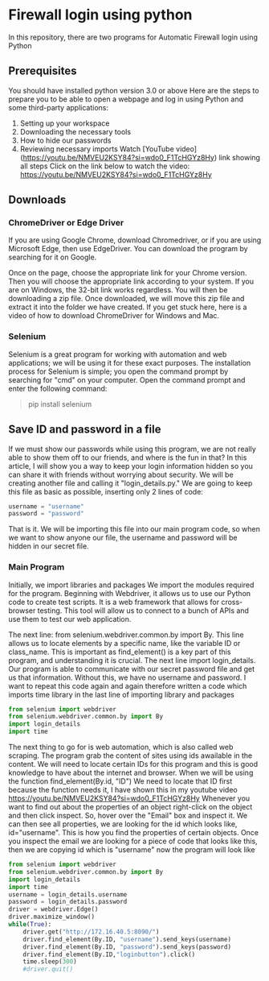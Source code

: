 # Firewall login using python
In this repository, there are two programs for Automatic Firewall login using Python 
## Prerequisites
You should have installed python version 3.0 or above 
Here are the steps to prepare you to be able to open a webpage and log in using Python and some third-party applications:

1. Setting up your workspace
2. Downloading the necessary tools
3. How to hide our passwords
4. Reviewing necessary imports
Watch
[YouTube video] (https://youtu.be/NMVEU2KSY84?si=wdo0_F1TcHGYz8Hy) link showing all steps Click on the link below to watch the video: https://youtu.be/NMVEU2KSY84?si=wdo0_F1TcHGYz8Hy

## Downloads

### ChromeDriver or Edge Driver
If you are using Google Chrome, download Chromedriver, or if you are using Microsoft Edge, then use EdgeDriver. You can download the program by searching for it on Google.

Once on the page, choose the appropriate link for your Chrome version. Then you will choose the appropriate link according to your system. If you are on Windows, the 32-bit link works regardless. You will then be downloading a zip file. Once downloaded, we will move this zip file and extract it into the folder we have created. If you get stuck here, here is a video of how to download ChromeDriver for Windows and Mac.

### Selenium
Selenium is a great program for working with automation and web applications; we will be using it for these exact purposes. The installation process for Selenium is simple; you open the command prompt by searching for "cmd" on your computer. Open the command prompt and enter the following command:
> pip install selenium 
## Save ID and password in a file
If we must show our passwords while using this program, we are not really able to show them off to our friends, and where is the fun in that? In this article, I will show you a way to keep your login information hidden so you can share it with friends without worrying about security. We will be creating another file and calling it "login_details.py." We are going to keep this file as basic as possible, inserting only 2 lines of code:

```python
username = "username"
password = "password"
```
That is it. We will be importing this file into our main program code, so when we want to show anyone our file, the username and password will be hidden in our secret file.
### Main Program
Initially, we import libraries and packages
We import the modules required for the program. Beginning with Webdriver, it allows us to use our Python code to create test scripts. It is a web framework that allows for cross-browser testing. This tool will allow us to connect to a bunch of APIs and use them to test our web application.

The next line: from selenium.webdriver.common.by import By. This line allows us to locate elements by a specific name, like the variable ID or class_name. This is important as find_element() is a key part of this program, and understanding it is crucial.
The next line import login_details. Our program is able to communicate with our secret password file and get us that information. Without this, we have no username and password.
I want to repeat this code again and again therefore written a code which imports time library in the last line of importing library and packages
```python
from selenium import webdriver
from selenium.webdriver.common.by import By
import login_details
import time
```
The next thing to go for is web automation, which is also called web scraping. The program grab the content of sites using ids awailable in the content. 
We will need to locate certain IDs for this program and this is good knowledge to have about the internet and browser. 
When we will be using the function find_element(By.id, "ID") We need to locate that ID first because the function needs it,
I have shown this in my youtube video https://youtu.be/NMVEU2KSY84?si=wdo0_F1TcHGYz8Hy
Whenever you want to find out about the properties of an object right-click on the object and then click inspect. 
So, hover over the "Email" box and inspect it. We can then see all properties, we are looking for the id which looks like, id="username". 
This is how you find the properties of certain objects. 
Once you inspect the email we are looking for a piece of code that looks like this, then we are copying id which is "username"
now the program will look like

```python
from selenium import webdriver
from selenium.webdriver.common.by import By
import login_details
import time
username = login_details.username
password = login_details.password
driver = webdriver.Edge()
driver.maximize_window()
while(True):
    driver.get("http://172.16.40.5:8090/")
    driver.find_element(By.ID, "username").send_keys(username)
    driver.find_element(By.ID, "password").send_keys(password)
    driver.find_element(By.ID,"loginbutton").click()
    time.sleep(300)
    #driver.quit()
```
